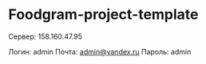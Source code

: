 # Foodgram-project-template

Сервер: 158.160.47.95

Логин: admin
Почта: admin@yandex.ru
Пароль: admin
